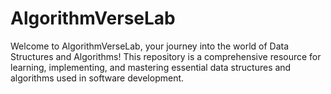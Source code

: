# AlgorithmVerseLab
Welcome to AlgorithmVerseLab, your journey into the world of Data Structures and Algorithms! This repository is a comprehensive resource for learning, implementing, and mastering essential data structures and algorithms used in software development.
